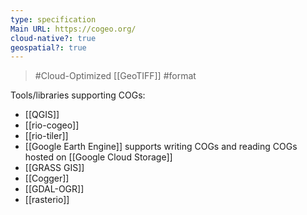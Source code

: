 ```yaml
---
type: specification
Main URL: https://cogeo.org/
cloud-native?: true
geospatial?: true
---
```

> #Cloud-Optimized [[GeoTIFF]] #format

Tools/libraries supporting COGs:
- [[QGIS]]
- [[rio-cogeo]]
- [[rio-tiler]]
- [[Google Earth Engine]] supports writing COGs and reading COGs hosted on [[Google Cloud Storage]]
- [[GRASS GIS]]
- [[Cogger]]
- [[GDAL-OGR]]
- [[rasterio]]
